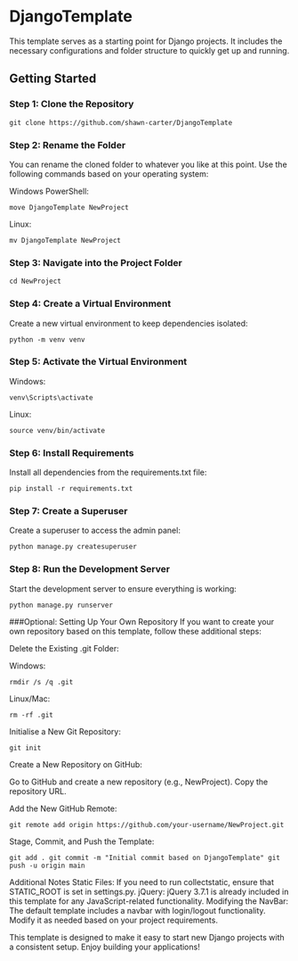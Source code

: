 # DjangoTemplate

This template serves as a starting point for Django projects. It includes the necessary configurations and folder structure to quickly get up and running.

## Getting Started

### Step 1: Clone the Repository

`git clone https://github.com/shawn-carter/DjangoTemplate`

### Step 2: Rename the Folder
You can rename the cloned folder to whatever you like at this point. Use the following commands based on your operating system:

Windows PowerShell:

`move DjangoTemplate NewProject`

Linux:

`mv DjangoTemplate NewProject`

### Step 3: Navigate into the Project Folder

`cd NewProject`

### Step 4: Create a Virtual Environment
Create a new virtual environment to keep dependencies isolated:

`python -m venv venv`

### Step 5: Activate the Virtual Environment

Windows:

`venv\Scripts\activate`

Linux:

`source venv/bin/activate`

### Step 6: Install Requirements
Install all dependencies from the requirements.txt file:

`pip install -r requirements.txt`

### Step 7: Create a Superuser
Create a superuser to access the admin panel:

`python manage.py createsuperuser`

### Step 8: Run the Development Server
Start the development server to ensure everything is working:

`python manage.py runserver`

###Optional: Setting Up Your Own Repository
If you want to create your own repository based on this template, follow these additional steps:

Delete the Existing .git Folder:

Windows:

`rmdir /s /q .git`

Linux/Mac:

`rm -rf .git`

Initialise a New Git Repository:

`git init`

Create a New Repository on GitHub:

Go to GitHub and create a new repository (e.g., NewProject). Copy the repository URL.

Add the New GitHub Remote:

`git remote add origin https://github.com/your-username/NewProject.git`

Stage, Commit, and Push the Template:

`git add .
git commit -m "Initial commit based on DjangoTemplate"
git push -u origin main`

Additional Notes
Static Files: If you need to run collectstatic, ensure that STATIC_ROOT is set in settings.py.
jQuery: jQuery 3.7.1 is already included in this template for any JavaScript-related functionality.
Modifying the NavBar: The default template includes a navbar with login/logout functionality. Modify it as needed based on your project requirements.

This template is designed to make it easy to start new Django projects with a consistent setup. Enjoy building your applications!
